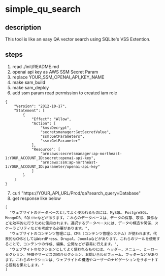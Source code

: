 # simple_qu_search

## description
This tool is like an easy QA vector search using SQLite's VSS Extention.

## steps

1. read ./init/README.md
2. openai api key as AWS SSM Secret Param
3. replace YOUR_SSM_OPENAI_API_KEY_NAME
4. make sam_build
5. make sam_deploy
6. add ssm param read permission to created iam role

```
{
    "Version": "2012-10-17",
    "Statement": [
        {
            "Effect": "Allow",
            "Action": [
                "kms:Decrypt",
                "secretsmanager:GetSecretValue",
                "ssm:GetParameters",
                "ssm:GetParameter"
            ],
            "Resource": [
                "arn:aws:secretsmanager:ap-northeast-1:YOUR_ACCOUNT_ID:secret:openai-api-key",
                "arn:aws:ssm:ap-northeast-1:YOUR_ACCOUNT_ID:parameter/openai-api-key"
            ]
        }
    ]
}
```

7. curl "https://YOUR_API_URL/Prod/qa?search_query=Database"
8. get response like below

```
[
  "ウェブサイトのデータベースとしてよく使われるものには、MySQL、PostgreSQL、MongoDB、SQLiteなどがあります。これらのデータベースは、データの保存、取得、操作などを効率的に行うために使用されます。選択するデータベースには、データの構造や関係、スケーラビリティなどを考慮する必要があります。", 
  "ウェブサイトのコンテンツ管理には、CMS（コンテンツ管理システム）が使われます。代表的なCMSとしてはWordPress、Drupal、Joomlaなどがあります。これらのツールを使用することで、コンテンツの作成、編集、公開などが容易に行えます。", 
  "ウェブサイトのセクションとしてよく使われるものには、ヘッダー、メニュー、ヒーローセクション、特徴やサービスの紹介セクション、お問い合わせフォーム、フッターなどがあります。これらのセクションは、ウェブサイトの構造やユーザーのナビゲーションをサポートする役割を果たします。"
]
```
